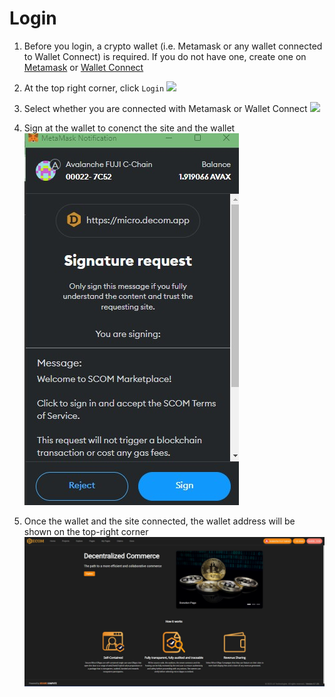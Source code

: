 # Login

1. Before you login, a crypto wallet (i.e. Metamask or any wallet connected to Wallet Connect) is required.  If you do not have one, create one on
   [Metamask](https://www.metamask.io) or 
   [Wallet Connect](https://walletconnect.com/)

2. At the top right corner, click `Login`
   ![](,,/.scbook/login.jpg)

4. Select whether you are connected with Metamask or Wallet Connect
   ![](,,/.scbook/login-step2.jpg)

6. Sign at the wallet to conenct the site and the wallet
   ![](../.scbook/login-step3.jpg)

8. Once the wallet and the site connected, the wallet address will be shown on the top-right corner
   ![](../.scbook/login-success.jpg)  
